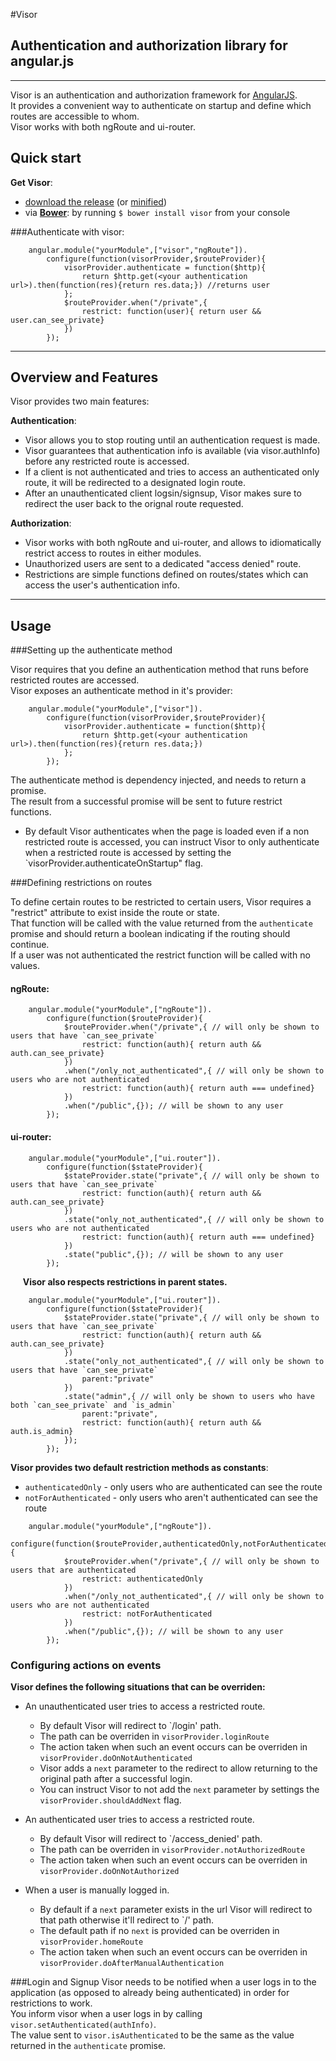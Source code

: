 #Visor

## Authentication and authorization library for angular.js

---

Visor is an authentication and authorization framework for [AngularJS](http://angularjs.org).  
It provides a convenient way to authenticate on startup and define which routes are accessible to whom.  
Visor works with both ngRoute and ui-router.

## Quick start

**Get Visor**:
 - [download the release](http://illniyar.github.io/visor/release/visor.js) (or [minified](http://illniyar.github.io/visor/release/visor.min.js))
 - via **[Bower](http://bower.io/)**: by running `$ bower install visor` from your console


###Authenticate with visor:


```
    angular.module("yourModule",["visor","ngRoute"]).
        configure(function(visorProvider,$routeProvider){
            visorProvider.authenticate = function($http){
                return $http.get(<your authentication url>).then(function(res){return res.data;}) //returns user
            };
            $routeProvider.when("/private",{
                restrict: function(user){ return user && user.can_see_private}
            })
        });
```

---

## Overview and Features

Visor provides two main features:

**Authentication**:
* Visor allows you to stop routing until an authentication request is made.
* Visor guarantees that authentication info is available (via visor.authInfo) before any restricted route is accessed.
* If a client is not authenticated and tries to access an authenticated only route, it will be redirected to a designated login route.
* After an unauthenticated client logsin/signsup, Visor makes sure to redirect the user back to the orignal route requested.

**Authorization**:
* Visor works with both ngRoute and ui-router, and allows to idiomatically restrict access to routes in either modules.
* Unauthorized users are sent to a dedicated "access denied" route.
* Restrictions are simple functions defined on routes/states which can access the user's authentication info.

---

## Usage

###Setting up the authenticate method

Visor requires that you define an authentication method that runs before restricted routes are accessed.  
Visor exposes an authenticate method in it's provider:

```
    angular.module("yourModule",["visor"]).
        configure(function(visorProvider,$routeProvider){
            visorProvider.authenticate = function($http){
                return $http.get(<your authentication url>).then(function(res){return res.data;})
            };
        });
```
The authenticate method is dependency injected, and needs to return a promise.  
The result from a successful promise will be sent to future restrict functions.

* By default Visor authenticates when the page is loaded even if a non restricted route is accessed,
  you can instruct Visor to only authenticate when a restricted route is accessed by setting the `visorProvider.authenticateOnStartup" flag.

###Defining restrictions on routes

To define certain routes to be restricted to certain users, Visor requires a "restrict" attribute to exist inside the route or state.  
That function will be called with the value returned from the `authenticate` promise and should return a boolean indicating if the routing should continue.  
If a user was not authenticated the restrict function will be called with no values.

#### ngRoute:

```
    angular.module("yourModule",["ngRoute"]).
        configure(function($routeProvider){
            $routeProvider.when("/private",{ // will only be shown to users that have `can_see_private`
                restrict: function(auth){ return auth && auth.can_see_private}
            })
            .when("/only_not_authenticated",{ // will only be shown to users who are not authenticated
                restrict: function(auth){ return auth === undefined}
            })
            .when("/public",{}); // will be shown to any user
        });
```

#### ui-router:
```
    angular.module("yourModule",["ui.router"]).
        configure(function($stateProvider){
            $stateProvider.state("private",{ // will only be shown to users that have `can_see_private`
                restrict: function(auth){ return auth && auth.can_see_private}
            })
            .state("only_not_authenticated",{ // will only be shown to users who are not authenticated
                restrict: function(auth){ return auth === undefined}
            })
            .state("public",{}); // will be shown to any user
        });
```

&nbsp;&nbsp;&nbsp;&nbsp; **Visor also respects restrictions in parent states.**  
```
    angular.module("yourModule",["ui.router"]).
        configure(function($stateProvider){
            $stateProvider.state("private",{ // will only be shown to users that have `can_see_private`
                restrict: function(auth){ return auth && auth.can_see_private}
            })
            .state("only_not_authenticated",{ // will only be shown to users that have `can_see_private`
                parent:"private"
            })
            .state("admin",{ // will only be shown to users who have both `can_see_private` and `is_admin`
                parent:"private",
                restrict: function(auth){ return auth && auth.is_admin}
            });
        });
```

**Visor provides two default restriction methods as constants**:
* `authenticatedOnly` - only users who are authenticated can see the route
* `notForAuthenticated` - only users who aren't authenticated can see the route

```
    angular.module("yourModule",["ngRoute"]).
        configure(function($routeProvider,authenticatedOnly,notForAuthenticated){
            $routeProvider.when("/private",{ // will only be shown to users that are authenticated
                restrict: authenticatedOnly
            })
            .when("/only_not_authenticated",{ // will only be shown to users who are not authenticated
                restrict: notForAuthenticated
            })
            .when("/public",{}); // will be shown to any user
        });
```

### Configuring actions on events

**Visor defines the following situations that can be overriden:**
* An unauthenticated user tries to access a restricted route.
    * By default Visor will redirect to `/login' path.
    * The path can be overriden in `visorProvider.loginRoute`
    * The action taken when such an event occurs can be overriden in `visorProvider.doOnNotAuthenticated`
    * Visor adds a `next` parameter to the redirect to allow returning to the original path after a successful login.
    * You can instruct Visor to not add the `next` parameter by  settings the `visorProvider.shouldAddNext` flag.

* An authenticated user tries to access a restricted route.
    * By default Visor will redirect to `/access_denied' path.
    * The path can be overriden in `visorProvider.notAuthorizedRoute`
    * The action taken when such an event occurs can be overriden in `visorProvider.doOnNotAuthorized`

* When a user is manually logged in.
    * By default if a `next` parameter exists in the url Visor will redirect to that path otherwise it'll redirect to `/' path.
    * The default path if no `next` is provided can be overriden in `visorProvider.homeRoute`
    * The action taken when such an event occurs can be overriden in `visorProvider.doAfterManualAuthentication`

###Login and Signup
Visor needs to be notified when a user logs in to the application (as opposed to already being authenticated) in order for restrictions to work.  
You inform visor when a user logs in by calling `visor.setAuthenticated(authInfo)`.  
The value sent to `visor.isAuthenticated` to be the same as the value returned in the `authenticate` promise.

